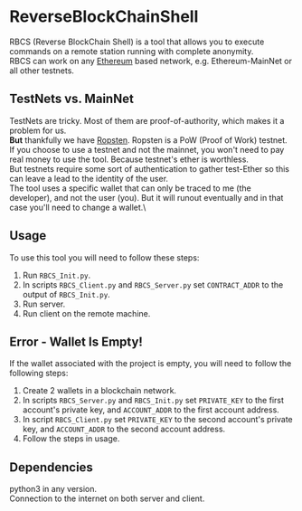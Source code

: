 # ReverseBlockChainShell
RBCS (Reverse BlockChain Shell) is a tool that allows you to execute commands on a remote station running with complete anonymity.\
RBCS can work on any <a href="https://ethereum.org/en/">Ethereum</a> based network, e.g. Ethereum-MainNet or all other testnets.

## TestNets vs. MainNet
TestNets are tricky. Most of them are proof-of-authority, which makes it a problem for us.\
**But** thankfully we have <a href="https://github.com/ethereum/ropsten">Ropsten</a>. Ropsten is a PoW (Proof of Work) testnet.\
If you choose to use a testnet and not the mainnet, you won't need to pay real money to use the tool. Because testnet's ether is worthless.\
But testnets require some sort of authentication to gather test-Ether so this can leave a lead to the identity of the user.\
The tool uses a specific wallet that can only be traced to me (the developer), and not the user (you). But it will runout eventually and in that case you'll need to change a wallet.\

## Usage
To use this tool you will need to follow these steps:
1. Run `RBCS_Init.py`.
2. In scripts `RBCS_Client.py` and `RBCS_Server.py` set `CONTRACT_ADDR` to the output of `RBCS_Init.py`.
3. Run server.
4. Run client on the remote machine.


## Error - Wallet Is Empty!
If the wallet associated with the project is empty, you will need to follow the following steps:
1. Create 2 wallets in a blockchain network.
2. In scripts `RBCS_Server.py` and `RBCS_Init.py` set `PRIVATE_KEY` to the first account's private key, and `ACCOUNT_ADDR` to the first account address.
3. In script `RBCS_Client.py` set `PRIVATE_KEY` to the second account's private key, and `ACCOUNT_ADDR` to the second account address.
4. Follow the steps in usage.


## Dependencies
python3 in any version.\
Connection to the internet on both server and client.
